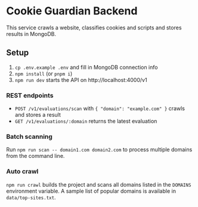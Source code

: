 # Cookie Guardian Backend

This service crawls a website, classifies cookies and scripts and stores results in MongoDB.

## Setup
1. `cp .env.example .env` and fill in MongoDB connection info
2. `npm install` (or `pnpm i`)
3. `npm run dev` starts the API on http://localhost:4000/v1

### REST endpoints
- `POST /v1/evaluations/scan` with `{ "domain": "example.com" }` crawls and stores a result
- `GET /v1/evaluations/:domain` returns the latest evaluation

### Batch scanning
Run `npm run scan -- domain1.com domain2.com` to process multiple domains from the command line.

### Auto crawl
`npm run crawl` builds the project and scans all domains listed in the `DOMAINS` environment variable. A sample list of popular domains is available in `data/top-sites.txt`.
